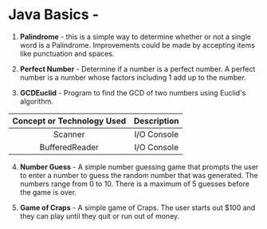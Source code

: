 # Java Basics -

1. **Palindrome** -  this is a simple way to determine whether or not a single word is a Palindrome.  Improvements could be made by accepting items like punctuation and spaces.

2. **Perfect Number** - Determine if a number is a perfect number. A perfect number is a number whose factors including 1 add up to the number.

3. **GCDEuclid** - Program to find the GCD of two numbers using Euclid's algorithm.
  
**Concept or Technology Used**|**Description**
:-----:|:-----:
Scanner| I/O Console
BufferedReader|  I/O Console

4. **Number Guess** -  A simple number guessing game that prompts the user to enter a number to guess the random number that was generated. The numbers range from 0 to 10.  There is a maximum of 5  guesses before the game is over.

5. **Game of Craps** - A simple game of Craps. The user starts out $100 and they can play until they quit or run out of money.
